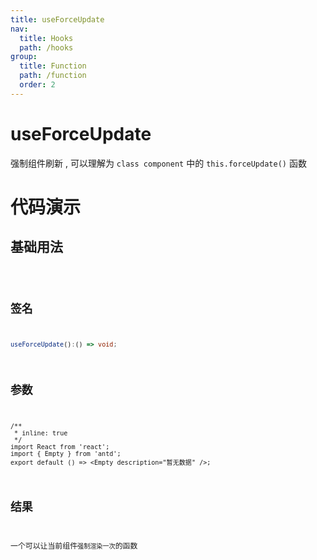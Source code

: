 ```yaml
---
title: useForceUpdate
nav:
  title: Hooks
  path: /hooks
group:
  title: Function
  path: /function
  order: 2
---
```


# useForceUpdate

强制组件刷新 , 可以理解为 `class component` 中的 `this.forceUpdate()` 函数

# 代码演示

## 基础用法

<code src="./example/Example01.tsx" />

## 签名

```ts
useForceUpdate():() => void;
```

## 参数

```tsx
/**
 * inline: true
 */
import React from 'react';
import { Empty } from 'antd';
export default () => <Empty description="暂无数据" />;
```

## 结果

一个可以让当前组件`强制渲染一次`的函数
